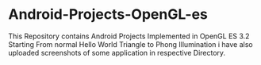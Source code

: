 # Android-Projects-OpenGL-es

This Repository contains Android Projects Implemented in OpenGL ES 3.2 
Starting From normal Hello World Triangle to Phong Illumination
i have also uploaded screenshots of some application in respective Directory.


